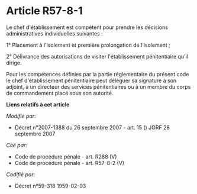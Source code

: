 # Article R57-8-1

Le chef d'établissement est compétent pour prendre les décisions administratives individuelles suivantes :

1° Placement à l'isolement et première prolongation de l'isolement ;

2° Délivrance des autorisations de visiter l'établissement pénitentiaire qu'il dirige.

Pour les compétences définies par la partie réglementaire du présent code le chef d'établissement pénitentiaire peut déléguer
sa signature à son adjoint, à un directeur des services pénitentiaires ou à un membre du corps de commandement placé sous son
autorité.

**Liens relatifs à cet article**

_Modifié par_:

  - Décret n°2007-1388 du 26 septembre 2007 - art. 15 () JORF 28 septembre 2007

_Cité par_:

  - Code de procédure pénale - art. R288 (V)
  - Code de procédure pénale - art. R57-8-2 (V)

_Codifié par_:

  - Décret n°59-318 1959-02-03
